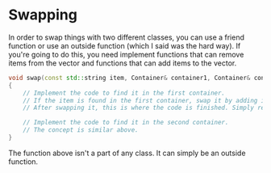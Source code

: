 # Swapping
In order to swap things with two different classes, you can use a friend function or use an outside function (which I said was the hard way). If you're going to do this, you need implement functions that can remove items from the vector and functions that can add items to the vector.

```c++
void swap(const std::string item, Container& container1, Container& container2)
{
    // Implement the code to find it in the first container.
    // If the item is found in the first container, swap it by adding it into the second container.
    // After swapping it, this is where the code is finished. Simply return from the void function.

    // Implement the code to find it in the second container.
    // The concept is similar above.
}

```

The function above isn't a part of any class. It can simply be an outside function.

